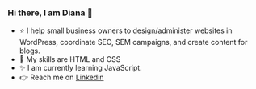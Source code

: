 ### Hi there, I am Diana 👋 
 
 - :star: I help small business owners to design/administer websites in WordPress, coordinate SEO, SEM campaigns, and create content for blogs. 
 - :yellow_heart: My skills are HTML and CSS
 - :sparkles: I am currently learning JavaScript.
 - :point_right: Reach me on <a href="https://www.linkedin.com/in/dzurita">Linkedin</a>
